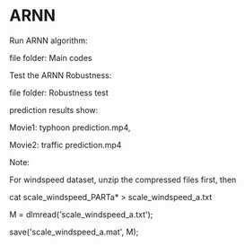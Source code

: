 # ARNN

Run ARNN algorithm:

file folder: Main codes


Test the ARNN Robustness:

file folder: Robustness test


prediction results show:

Movie1: typhoon prediction.mp4, 

Movie2: traffic prediction.mp4


Note: 

For windspeed dataset, unzip the compressed files first, then  

cat scale_windspeed_PARTa* > scale_windspeed_a.txt   

M = dlmread('scale_windspeed_a.txt'); 

save('scale_windspeed_a.mat', M);
